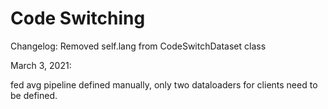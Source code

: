 # Code Switching

Changelog:
	Removed self.lang from CodeSwitchDataset class

March 3, 2021:

fed avg pipeline defined manually, only two dataloaders for clients need to be defined. 